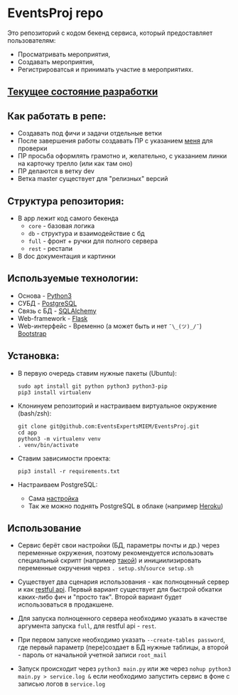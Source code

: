 # EventsProj repo
Это репозиторий с кодом бекенд сервиса, который предоставляет пользователям:
*	Просматривать мероприятия,
*	Создавать мероприятия,
*	Регистрироватсья и принимать участие в мероприятиях.

## [Текущее состояние разработки](./doc/devstatus.md)

## Как работать в репе:
*	Создавать под фичи и задачи отдельные ветки
*	После завершения работы создавать ПР с указанием [меня](https://github.com/mvalkhimovich) для проверки
*	ПР просьба оформлять грамотно и, желательно, с указанием линки на карточку трелло (или как там оно)
*	ПР делаются в ветку dev
*	Ветка master существует для "релизных" версий

## Структура репозитория:
*	В app лежит код самого бекенда
	*	`core` - базовая логика
	*	`db` - структура и взаимодействие с бд
	*	`full` - фронт + ручки для полного сервера
	*	`rest` - рестапи
*	В doc документация и картинки

## Используемые технологии:
*	Основа - [Python3](https://www.python.org/)
*	СУБД - [PostgreSQL](https://www.postgresql.org/)
*	Связь с БД - [SQLAlchemy](https://www.sqlalchemy.org/)
*	Web-framework - [Flask](http://flask.pocoo.org/)
*	Web-интерфейс - Временно (а может быть и нет `¯\_(ツ)_/¯`) [Bootstrap](https://getbootstrap.com/) 

## Установка:	
*	В первую очередь ставим нужные пакеты (Ubuntu):
		
		sudo apt install git python python3 python3-pip
		pip3 install virtualenv

*	Клонинуем репозиторий и настраиваем виртуальное окружение (bash/zsh):

		git clone git@github.com:EventsExpertsMIEM/EventsProj.git
		cd app
		python3 -m virtualenv venv
		. venv/bin/activate
	
*	Ставим зависимости проекта:

		pip3 install -r requirements.txt

*   Настраиваем PostgreSQL:
	-	Сама [настройка](./doc/db.md)
    -   Так же можно поднять PostgreSQL в облаке (например [Heroku](https://www.heroku.com/))


## Использование

*	Сервис берёт свои настройки (БД, параметры почты и др.) через переменные окружения, поэтому рекомендуется использовать специальный скрипт (например [такой](./app/setup.sh)) и инициилизировать переменные окручения через `. setup.sh`/`source setup.sh`

*	Существует два сценария использования - как полноценный сервер и как [restful api](./doc/restful_api.md). Первый вариант существует для быстрой обкатки каких-либо фич и "просто так". Второй вариант будет использоваться в продакшене.

*	Для запуска полноценного сервера необходимо указать в качестве аргумента запуска `full`, для restful api - `rest`.

*   При первом запуске необходимо указать `--create-tables password`, где первый параметр (пере)создает в БД нужные таблицы, а второй - пароль от начальной учетной записи `root_mail`

*   Запуск происходит через `python3 main.py` или же через `nohup python3 main.py > service.log &` если необходимо запустить сервис в фоне с записью логов в `service.log`
